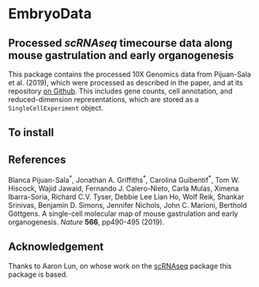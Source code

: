# EmbryoData

## Processed *scRNAseq* timecourse data along mouse gastrulation and early organogenesis

This package contains the processed 10X Genomics data from Pijuan-Sala et al. (2019), which were processed as described in the paper, and at its repository [on Github](https://github.com/MarioniLab/EmbryoTimecourse2018/).
This includes gene counts, cell annotation, and reduced-dimension representations, which are stored as a `SingleCellExperiment` object.

## To install


## References

Blanca Pijuan-Sala<sup>\*</sup>, Jonathan A. Griffiths<sup>\*</sup>, Carolina Guibentif<sup>\*</sup>, Tom W. Hiscock, Wajid Jawaid, Fernando J. Calero-Nieto, Carla Mulas, Ximena Ibarra-Soria, Richard C.V. Tyser, Debbie Lee Lian Ho, Wolf Reik, Shankar Srinivas, Benjamin D. Simons, Jennifer Nichols, John C. Marioni, Berthold Göttgens. A single-cell molecular map of mouse gastrulation and early organogenesis. *Nature* __566__, pp490-495 (2019).

## Acknowledgement

Thanks to Aaron Lun, on whose work on the [scRNAseq](https://github.com/drisso/scRNAseq/tree/ehub) package this package is based.